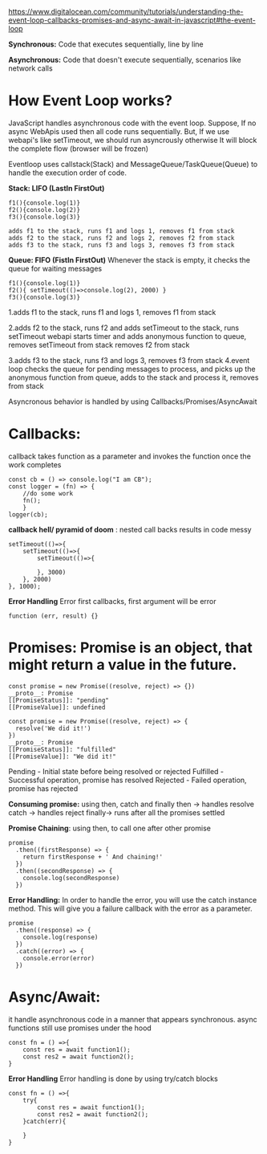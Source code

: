 https://www.digitalocean.com/community/tutorials/understanding-the-event-loop-callbacks-promises-and-async-await-in-javascript#the-event-loop

**Synchronous:** Code that executes sequentially, line by line

**Asynchronous:** Code that doesn't execute sequentially, scenarios like network calls

# How Event Loop works?
JavaScript handles asynchronous code with the event loop.
Suppose, If no async WebApis used then all code runs sequentially.
But, If we use webapi's like setTimeout, we should run asyncrously otherwise It will block the complete flow (browser will be frozen)

Eventloop uses callstack(Stack) and MessageQueue/TaskQueue(Queue) to handle the execution order of code.

**Stack: LIFO (LastIn FirstOut)**
```
f1(){console.log(1)}
f2(){console.log(2)}
f3(){console.log(3)}
```
```
adds f1 to the stack, runs f1 and logs 1, removes f1 from stack
adds f2 to the stack, runs f2 and logs 2, removes f2 from stack
adds f3 to the stack, runs f3 and logs 3, removes f3 from stack 
```

**Queue: FIFO (FistIn FirstOut)**
Whenever the stack is empty, it checks the queue for waiting messages
```
f1(){console.log(1)}
f2(){ setTimeout(()=>console.log(2), 2000) }
f3(){console.log(3)}
```
1.adds f1 to the stack, runs f1 and logs 1, removes f1 from stack

2.adds f2 to the stack, runs f2 and 
    adds setTimeout to the stack, runs setTimeout webapi starts timer and adds anonymous function to queue, removes setTimeout from stack
removes f2 from stack

3.adds f3 to the stack, runs f3 and logs 3, removes f3 from stack 
4.event loop checks the queue for pending messages to process, and picks up the anonymous function from queue, adds to the stack and process it, removes from stack

Asyncronous behavior is handled by using Callbacks/Promises/AsyncAwait

# Callbacks:
callback takes function as a parameter and invokes the function once the work completes
```
const cb = () => console.log("I am CB");
const logger = (fn) => { 
    //do some work
    fn();
    }
logger(cb);
```
**callback hell/ pyramid of doom** : nested call backs results in code messy
```
setTimeout(()=>{
    setTimeout(()=>{
        setTimeout(()=>{

        }, 3000)
    }, 2000)
}, 1000);
```

**Error Handling** Error first callbacks, first argument will be error
```
function (err, result) {}
```


# Promises: Promise is an object, that might return a value in the future.
```
const promise = new Promise((resolve, reject) => {})
__proto__: Promise
[[PromiseStatus]]: "pending"
[[PromiseValue]]: undefined
```
```
const promise = new Promise((resolve, reject) => {
  resolve('We did it!')
})
__proto__: Promise
[[PromiseStatus]]: "fulfilled"
[[PromiseValue]]: "We did it!"
```

Pending - Initial state before being resolved or rejected
Fulfilled - Successful operation, promise has resolved
Rejected - Failed operation, promise has rejected


**Consuming promise:** using then, catch and finally
then -> handles resolve
catch -> handles reject
finally-> runs after all the promises settled


**Promise Chaining**: using then, to call one after other promise
```
promise
  .then((firstResponse) => {
    return firstResponse + ' And chaining!'
  })
  .then((secondResponse) => {
    console.log(secondResponse)
  })
```
**Error Handling:**
In order to handle the error, you will use the catch instance method. This will give you a failure callback with the error as a parameter.
```
promise
  .then((response) => {
    console.log(response)
  })
  .catch((error) => {
    console.error(error)
  })
```


# Async/Await:
it handle asynchronous code in a manner that appears synchronous. async functions still use promises under the hood

```
const fn = () =>{
    const res = await function1();
    const res2 = await function2();
}
```

**Error Handling**
Error handling is done by using try/catch blocks

```
const fn = () =>{
    try{
        const res = await function1();
        const res2 = await function2();
    }catch(err){

    }
}
```